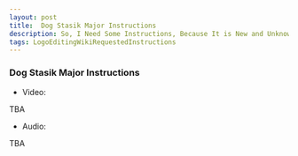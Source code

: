 ```yaml
---
layout: post
title:  Dog Stasik Major Instructions
description: So, I Need Some Instructions, Because It is New and Unknown
tags: LogoEditingWikiRequestedInstructions
---
```

### Dog Stasik Major Instructions
- Video: 

TBA

- Audio:

TBA